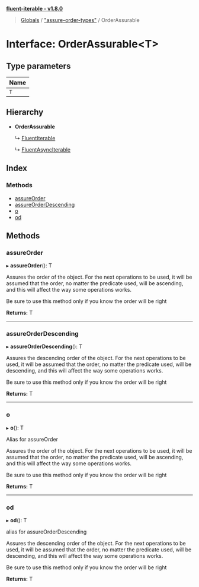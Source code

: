 **[fluent-iterable - v1.8.0](../README.md)**

> [Globals](../README.md) / ["assure-order-types"](../modules/_assure_order_types_.md) / OrderAssurable

# Interface: OrderAssurable\<T>

## Type parameters

Name |
------ |
`T` |

## Hierarchy

* **OrderAssurable**

  ↳ [FluentIterable](_types_.fluentiterable.md)

  ↳ [FluentAsyncIterable](_types_.fluentasynciterable.md)

## Index

### Methods

* [assureOrder](_assure_order_types_.orderassurable.md#assureorder)
* [assureOrderDescending](_assure_order_types_.orderassurable.md#assureorderdescending)
* [o](_assure_order_types_.orderassurable.md#o)
* [od](_assure_order_types_.orderassurable.md#od)

## Methods

### assureOrder

▸ **assureOrder**(): T

Assures the order of the object. For the next operations to be used,
it will be assumed that the order, no matter the predicate used, will
be ascending, and this will affect the way some operations works.

Be sure to use this method only if you know the order will be right

**Returns:** T

___

### assureOrderDescending

▸ **assureOrderDescending**(): T

Assures the descending order of the object. For the next operations to be used,
it will be assumed that the order, no matter the predicate used, will
be descending, and this will affect the way some operations works.

Be sure to use this method only if you know the order will be right

**Returns:** T

___

### o

▸ **o**(): T

Alias for assureOrder

Assures the order of the object. For the next operations to be used,
it will be assumed that the order, no matter the predicate used, will
be ascending, and this will affect the way some operations works.

Be sure to use this method only if you know the order will be right

**Returns:** T

___

### od

▸ **od**(): T

alias for assureOrderDescending

Assures the descending order of the object. For the next operations to be used,
it will be assumed that the order, no matter the predicate used, will
be descending, and this will affect the way some operations works.

Be sure to use this method only if you know the order will be right

**Returns:** T
